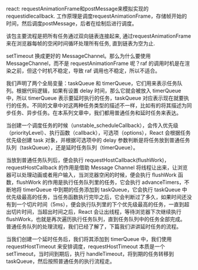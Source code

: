 react:
  requestAnimationFrame和postMessage来模拟实现的requestidlecallback. 工作原理是调度requestAnimationFrame，存储帧开始的时间，然后调度postMessage，后者在绘制后进行调度。

该包主要流程是把所有任务通过双向链表连接起来, 通过requestAnimationFrame来在浏览器每帧的空闲时间循环处理所有任务, 直到链表为空为止.

setTimeout 换成更好的 MessageChannel。那么为什么要使用 MessageChannel，而不是 requestAnimationFrame 呢？raf 的调用时机是在渲染之前，但这个时机不稳定，导致 raf 调用也不稳定，所以不适合。

我们声明了两个全局变量：taskQueue 和 timerQueue，它们用来表示任务队列。根据代码逻辑，如果有设置 delay 时间，那么它就会被放入 timerQueue 中，所以 timerQueue 表示要延时执行的任务，taskQueue 对应表示现在就要执行的任务。不同的文章中对这两种任务类型的描述不一样，比如有的将其描述为同步任务、异步任务。在本系列文章中，我们都用普通任务和延时任务来表达。

当创建一个调度任务的时候（unstable_scheduleCallback），会传入优先级（priorityLevel）、执行函数（callback），可选项（options），React 会根据任务优先级创建 task 对象，并根据可选项中的 delay 参数判断是将任务放到普通任务队列（taskQueue），还是延时任务队列（timerQueue）。

当放到普通任务队列后，便会执行 requestHostCallback(flushWork)，requestHostCallback 的作用是借助 Message Channel 将线程让出来，让浏览器可以处理动画或者用户输入，当浏览器空闲的时候，便会执行 flushWork 函数，flushWork 的作用是执行任务队列里的任务，它会执行 advanceTimers，不断地将 timerQueue 中到期的任务添加到 taskQueue，它会执行 taskQueue 中优先级最高的任务，当任务函数执行完毕之后，它会判断过了多久，如果时间还没有到一个切片时间（5ms），便会执行队列里的下个优先级最高的任务，一直到超出切片时间，当超出时间之后，React 会让出线程，等待浏览器下次继续执行 flushWork，也就是再次遍历执行任务队列，直到任务队列中的任务全部完成。
普通任务队列的处理流程，我们已经了解了，下篇我们讲讲延时任务的流程。


当我们创建一个延时任务后，我们将其添加到 timerQueue 中，我们使用 requestHostTimeout 来安排调度，requestHostTimeout 本质是一个 setTimeout，当时间到期后，执行 handleTimeout，将到期的任务转移到 taskQueue，然后按照普通任务的执行流程走。
